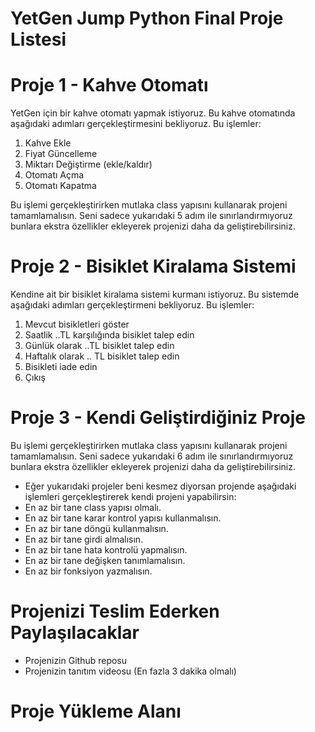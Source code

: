 # YetGen Jump Python Final Proje Listesi

# Proje 1 - Kahve Otomatı
YetGen için bir kahve otomatı yapmak istiyoruz. Bu kahve otomatında aşağıdaki adımları gerçekleştirmesini bekliyoruz. Bu işlemler:
1. Kahve Ekle
2. Fiyat Güncelleme
3. Miktarı Değiştirme (ekle/kaldır)
4. Otomatı Açma
5. Otomatı Kapatma
 
Bu işlemi gerçekleştirirken mutlaka class yapısını kullanarak projeni tamamlamalısın. Seni sadece yukarıdaki 5 adım ile sınırlandırmıyoruz bunlara ekstra özellikler ekleyerek projenizi daha da geliştirebilirsiniz.


# Proje 2 - Bisiklet Kiralama Sistemi
Kendine ait bir bisiklet kiralama sistemi kurmanı istiyoruz. Bu sistemde aşağıdaki adımları gerçekleştirmeni bekliyoruz. Bu işlemler:
 
1. Mevcut bisikletleri göster
2. Saatlik ..TL karşılığında bisiklet talep edin
3. Günlük olarak ..TL bisiklet talep edin
4. Haftalık olarak .. TL bisiklet talep edin
5. Bisikleti iade edin
6. Çıkış

# Proje 3 - Kendi Geliştirdiğiniz Proje

Bu işlemi gerçekleştirirken mutlaka class yapısını kullanarak projeni tamamlamalısın. Seni sadece yukarıdaki 6 adım ile sınırlandırmıyoruz bunlara ekstra özellikler ekleyerek projenizi daha da geliştirebilirsiniz.
 
- Eğer yukarıdaki projeler beni kesmez diyorsan projende aşağıdaki işlemleri gerçekleştirerek kendi projeni yapabilirsin:
- En az bir tane class yapısı olmalı.
- En az bir tane karar kontrol yapısı kullanmalısın.
- En az bir tane döngü kullanmalısın.
- En az bir tane girdi almalısın.
- En az bir tane hata kontrolü yapmalısın.
- En az bir tane değişken tanımlamalısın.
- En az bir fonksiyon yazmalısın.

# Projenizi Teslim Ederken Paylaşılacaklar
- Projenizin Github reposu
- Projenizin tanıtım videosu (En fazla 3 dakika olmalı)

# Proje Yükleme Alanı
